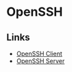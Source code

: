 # OpenSSH

## Links

- [OpenSSH Client](/openssh/openssh-client.md)
- [OpenSSH Server](/openssh/openssh-server.md)
